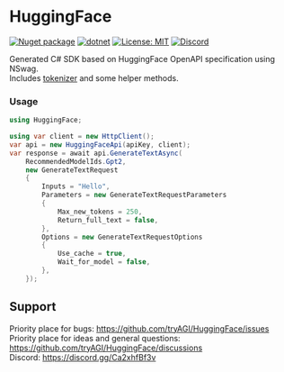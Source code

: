 # HuggingFace

[![Nuget package](https://img.shields.io/nuget/vpre/HuggingFace)](https://www.nuget.org/packages/HuggingFace/)
[![dotnet](https://github.com/tryAGI/HuggingFace/actions/workflows/dotnet.yml/badge.svg?branch=main)](https://github.com/tryAGI/HuggingFace/actions/workflows/dotnet.yml)
[![License: MIT](https://img.shields.io/github/license/tryAGI/HuggingFace)](https://github.com/tryAGI/HuggingFace/blob/main/LICENSE.txt)
[![Discord](https://img.shields.io/discord/1115206893015662663?label=Discord&logo=discord&logoColor=white&color=d82679)](https://discord.gg/Ca2xhfBf3v)

Generated C# SDK based on HuggingFace OpenAPI specification using NSwag.  
Includes [tokenizer](https://github.com/tryAGI/Tiktoken) and some helper methods.

### Usage
```csharp
using HuggingFace;

using var client = new HttpClient();
var api = new HuggingFaceApi(apiKey, client);
var response = await api.GenerateTextAsync(
    RecommendedModelIds.Gpt2,
    new GenerateTextRequest
    {
        Inputs = "Hello",
        Parameters = new GenerateTextRequestParameters
        {
            Max_new_tokens = 250,
            Return_full_text = false,
        },
        Options = new GenerateTextRequestOptions
        {
            Use_cache = true,
            Wait_for_model = false,
        },
    });
```

## Support

Priority place for bugs: https://github.com/tryAGI/HuggingFace/issues  
Priority place for ideas and general questions: https://github.com/tryAGI/HuggingFace/discussions  
Discord: https://discord.gg/Ca2xhfBf3v  